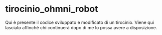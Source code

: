 # tirocinio_ohmni_robot

Qui è presente il codice sviluppato e modificato di un tirocinio. Viene qui lasciato affinchè chi continuerà dopo di me lo possa avere a disposizione.
